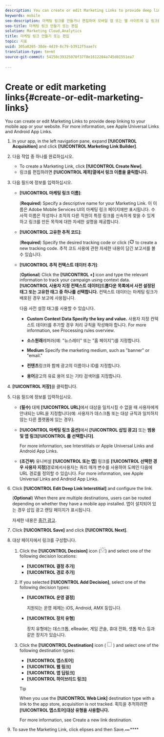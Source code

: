 ```yaml
---
description: You can create or edit Marketing Links to provide deep linking into your mobile app or your website.
keywords: mobile
seo-description: 마케팅 링크를 만들거나 편집하여 모바일 앱 또는 웹 사이트에 딥 링크를 제공할 수 있습니다.
seo-title: 마케팅 링크 만들기 또는 편집
solution: Marketing Cloud,Analytics
title: 마케팅 링크 만들기 또는 편집
topic: 지표
uuid: 305a8265-38de-4d19-8c79-b3912f5aae7c
translation-type: tm+mt
source-git-commit: 54150c39325070f37f8e1612204a745d81551ea7

---
```



# Create or edit marketing links{#create-or-edit-marketing-links}

You can create or edit Marketing Links to provide deep linking to your mobile app or your website. For more information, see Apple Universal Links and Android App Links.[](/help/using/c-manage-app-settings/c-mob-confg-app/c-universal-app-links.md)

1. In your app, in the left navigation pane, expand **[!UICONTROL Acquisition]** and click **[!UICONTROL Marketing Link Builder]**.
1. 다음 작업 중 하나를 완료하십시오.

   * To create a Marketing Link, click **[!UICONTROL Create New]**.
   * 링크를 편집하려면 **[!UICONTROL 제목]열에서 링크 이름을 클릭합니다.**

1. 다음 필드에 정보를 입력하십시오.

   * **[!UICONTROL 마케팅 링크 이름]**:

      (**Required**) Specify a descriptive name for your Marketing Link. 이 이름은 Adobe Mobile Services UI의 마케팅 링크 페이지에만 표시됩니다. 수사적 이름은 작성자나 조직의 다른 직원이 특정 링크를 신속하게 찾을 수 있게 하고 링크를 만든 목적에 대한 자세한 설명을 제공합니다.

   * **[!UICONTROL 고유한 추적 코드]**:

      (**Required**) Specify the desired tracking code or click (![generate icon](assets/icon_generate.png) to create a new tracking code. 추적 코드 사용에 관한 자세한 내용이 담긴 보고서를 볼 수 있습니다.

   * **[!UICONTROL 추적 컨텍스트 데이터 추가]**:

      (**Optional**) Click the **[!UICONTROL +]** icon and type the relevant information to track your campaign using context data. **[!UICONTROL 사용자 지정 컨텍스트 데이터]드롭다운 목록에서 사전 설정된 태그 또는 고유한 태그 중 하나를 선택합니다.** 컨텍스트 데이터는 마케팅 링크가 배포된 경우 보고에 사용됩니다.

      다음 사전 설정 태그를 사용할 수 있습니다.

      * **Custom Context Data
Specify the key and value.** 사용자 지정 컨텍스트 데이터를 추가할 경우 처리 규칙을 작성해야 합니다. For more information, see Processing rules overview.[](https://docs.adobe.com/content/help/en/analytics/admin/admin-tools/processing-rules/processing-rules.html)

      * **소스원래**&#x200B;레퍼러(예: "뉴스레터" 또는 "홈 페이지")를 지정합니다.

      * **Medium**
Specify the marketing medium, such as "banner" or "email."

      * **컨텐츠**&#x200B;링크와 함께 광고의 이름이나 ID를 지정합니다.

      * **용어**&#x200B;광고의 유료 용어 또는 기타 검색어를 지정합니다.
1. **[!UICONTROL 저장]**&#x200B;을 클릭합니다.
1. 다음 필드에 정보를 입력하십시오.

   * **(필수)** 대체 **[!UICONTROL URL]**&#x200B;에서 대상을 일치시킬 수 없을 때 사용자에게 안내되는 URL을 지정합니다(예: 사용자가 데스크톱 또는 대상 규칙과 일치하지 않는 다른 플랫폼에 있는 경우).
   * **[!UICONTROL 마케팅 링크 옵션]**&#x200B;에서 **[!UICONTROL 삽입 광고]** 또는 **범용 및 앱 링크[!UICONTROL 를 선택합니다]**.

      For more information, see Interstitials or Apple Universal Links and Android App Links.[](/help/using/acquisition-main/c-marketing-links-builder/t-create-edit-adobe-links/t-interstitials.md)[](/help/using/c-manage-app-settings/c-mob-confg-app/c-universal-app-links.md)

   * **(조건부)** 유니버설 **[!UICONTROL 또는 앱]** 링크를 **[!UICONTROL 선택한 경우 사용자 지정]**&#x200B;경로에서사용자는 쿼리 매개 변수를 사용하여 도메인 다음에 URL 경로를 정의할 수 있습니다. For more information, see Apple Universal Links and Android App Links.[](/help/using/c-manage-app-settings/c-mob-confg-app/c-universal-app-links.md)

1. Click **[!UICONTROL Edit Deep Link Interstitial]** and configure the link.

   (**Optional**) When there are multiple destinations, users can be routed depending on whether they have a mobile app installed. 앱이 설치되어 있는 경우 삽입 광고 랜딩 페이지가 표시됩니다.

   자세한 내용은 [중간 광고](/help/using/acquisition-main/c-marketing-links-builder/t-create-edit-adobe-links/t-interstitials.md).

1. Click **[!UICONTROL Save]** and click **[!UICONTROL Next]**.
1. 대상 페이지에서 링크를 구성합니다.

   1. Click the **[!UICONTROL Decision]** icon (![decision icon](assets/icon_decision.png)) and select one of the following decision locations:

      * **[!UICONTROL 결정 추가]**
      * **[!UICONTROL 경로 추가]**
   1. If you selected **[!UICONTROL Add Decision]**, select one of the following decision types:

      * **[!UICONTROL 운영 결정]**

         지원되는 운영 체제는 iOS, Android, AMX 등입니다.

      * **[!UICONTROL 장치 유형]**

         장치 유형에는 데스크톱, eReader, 게임 콘솔, 휴대 전화, 셋톱 박스 등과 같은 장치가 있습니다.
   1. Click the **[!UICONTROL Destination]** icon ( ![square icon](assets/icon_square.png) ) and select one of the following destination types:

      * **[!UICONTROL 앱스토어]**
      * **[!UICONTROL 웹 링크]**
      * **[!UICONTROL 앱 딥링크]**
      * **[!UICONTROL 하이브리드 링크]**
      >[!TIP]
      >
      >When you use the **[!UICONTROL Web Link]** destination type with a link to the app store, acquisition is not tracked. 획득을 추적하려면 **[!UICONTROL 앱스토어]대상 유형을 사용합니다.**

      For more information, see Create a new link destination.[](/help/using/acquisition-main/c-manage-link-destinations/t-create-new-app-deep-link-destination.md)




1. To save the Marketing Link, click elipses and then Save.![](assets/icon_elipses.png)****
